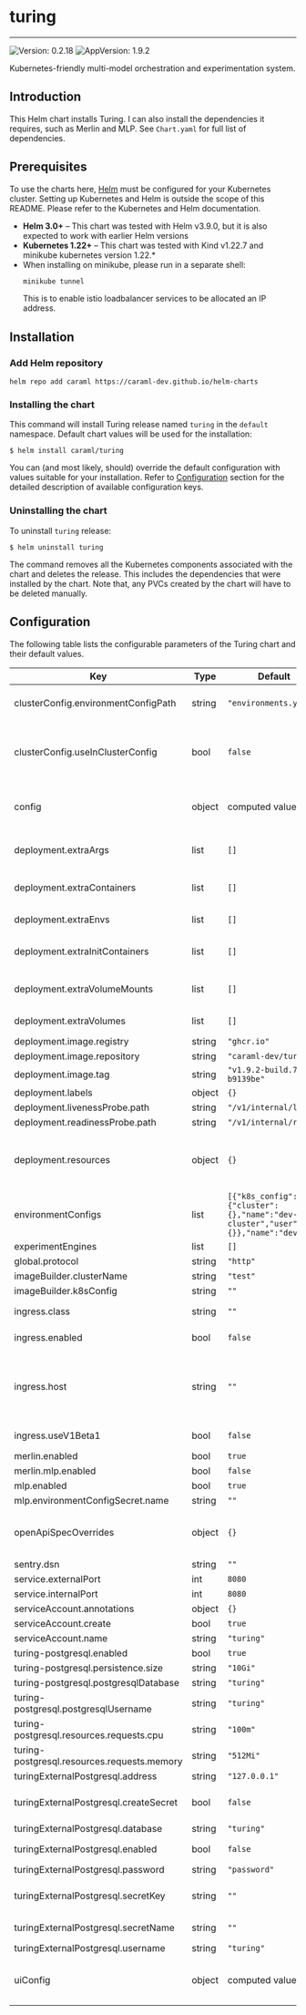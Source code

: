 # turing

---
![Version: 0.2.18](https://img.shields.io/badge/Version-0.2.18-informational?style=flat-square)
![AppVersion: 1.9.2](https://img.shields.io/badge/AppVersion-1.9.2-informational?style=flat-square)

Kubernetes-friendly multi-model orchestration and experimentation system.

## Introduction

This Helm chart installs Turing. I can also install the dependencies it requires, such as Merlin and MLP.
See `Chart.yaml` for full list of dependencies.

## Prerequisites

To use the charts here, [Helm](https://helm.sh/) must be configured for your
Kubernetes cluster. Setting up Kubernetes and Helm is outside the scope of
this README. Please refer to the Kubernetes and Helm documentation.

- **Helm 3.0+** – This chart was tested with Helm v3.9.0, but it is also expected to work with earlier Helm versions
- **Kubernetes 1.22+** – This chart was tested with Kind v1.22.7 and minikube kubernetes version 1.22.*
- When installing on minikube, please run in a separate shell:
  ```sh
  minikube tunnel
  ```
  This is to enable istio loadbalancer services to be allocated an IP address.

## Installation

### Add Helm repository

```shell
helm repo add caraml https://caraml-dev.github.io/helm-charts
```

### Installing the chart

This command will install Turing release named `turing` in the `default` namespace.
Default chart values will be used for the installation:
```shell
$ helm install caraml/turing
```

You can (and most likely, should) override the default configuration with values suitable for your installation.
Refer to [Configuration](#configuration) section for the detailed description of available configuration keys.

### Uninstalling the chart

To uninstall `turing` release:
```shell
$ helm uninstall turing
```

The command removes all the Kubernetes components associated with the chart and deletes the release.
This includes the dependencies that were installed by the chart. Note that, any PVCs created by the chart will have to be deleted manually.

## Configuration

The following table lists the configurable parameters of the Turing chart and their default values.

| Key | Type | Default | Description |
|-----|------|---------|-------------|
| clusterConfig.environmentConfigPath | string | `"environments.yaml"` | environmentConfigPath is a path to a file that contains environmentConfigs. See api/environments-dev.yaml for example contents |
| clusterConfig.useInClusterConfig | bool | `false` | Configuration to tell Turing API how it should authenticate with deployment k8s cluster By default, Turing API expects to use a remote k8s cluster for deployment and to do so, it requires cluster access configurations to be configured as part of values.yaml |
| config | object | computed value | Turing API server configuration. Please refer to https://github.com/caraml-dev/turing/blob/main/api/turing/config/example.yaml for the detailed explanation on Turing API config options |
| deployment.extraArgs | list | `[]` | List of string containing additional Turing API server arguments. For example, multiple "-config" can be specified to use multiple config files |
| deployment.extraContainers | list | `[]` | List of sidecar containers to attach to the Pod. For example, you can attach sidecar container that forward logs or dynamically update some configuration files. |
| deployment.extraEnvs | list | `[]` | List of extra environment variables to add to Turing API server container |
| deployment.extraInitContainers | list | `[]` | List of extra initContainers to add to the Pod. For example, you need to run some init scripts to fetch credentials from a remote server |
| deployment.extraVolumeMounts | list | `[]` | Extra volume mounts to attach to Turing API server container. For example to mount the extra volume containing secrets |
| deployment.extraVolumes | list | `[]` | Extra volumes to attach to the Pod. For example, you can mount additional secrets to these volumes |
| deployment.image.registry | string | `"ghcr.io"` | Docker registry for Turing image |
| deployment.image.repository | string | `"caraml-dev/turing"` | Docker image repository for Turing image |
| deployment.image.tag | string | `"v1.9.2-build.7-b9139be"` | Docker image tag for Turing image |
| deployment.labels | object | `{}` |  |
| deployment.livenessProbe.path | string | `"/v1/internal/live"` | HTTP path for liveness check |
| deployment.readinessProbe.path | string | `"/v1/internal/ready"` | HTTP path for readiness check |
| deployment.resources | object | `{}` | Resources requests and limits for Turing API. This should be set according to your cluster capacity and service level objectives. Reference: https://kubernetes.io/docs/concepts/configuration/manage-resources-containers/ |
| environmentConfigs | list | `[{"k8s_config":{"cluster":{},"name":"dev-cluster","user":{}},"name":"dev"}]` | Set this field to configure environment configs. See api/environments-dev.yaml for sample structure |
| experimentEngines | list | `[]` | Turing Experiment Engines configuration |
| global.protocol | string | `"http"` |  |
| imageBuilder.clusterName | string | `"test"` |  |
| imageBuilder.k8sConfig | string | `""` |  |
| ingress.class | string | `""` | Ingress class annotation to add to this Ingress rule, useful when there are multiple ingress controllers installed |
| ingress.enabled | bool | `false` | Enable ingress to provision Ingress resource for external access to Turing API |
| ingress.host | string | `""` | Set host value to enable name based virtual hosting. This allows routing HTTP traffic to multiple host names at the same IP address. If no host is specified, the ingress rule applies to all inbound HTTP traffic through the IP address specified. https://kubernetes.io/docs/concepts/services-networking/ingress/#name-based-virtual-hosting |
| ingress.useV1Beta1 | bool | `false` | Whether to use networking.k8s.io/v1 (k8s version >= 1.19) or networking.k8s.io/v1beta1 (1.16 >= k8s version >= 1.22) |
| merlin.enabled | bool | `true` |  |
| merlin.mlp.enabled | bool | `false` |  |
| mlp.enabled | bool | `true` |  |
| mlp.environmentConfigSecret.name | string | `""` |  |
| openApiSpecOverrides | object | `{}` | Override OpenAPI spec as long as it follows the OAS3 specifications. A common use for this is to set the enums of the ExperimentEngineType. See api/api/override-sample.yaml for an example. |
| sentry.dsn | string | `""` | Sentry DSN value used by both Turing API and Turing UI |
| service.externalPort | int | `8080` | Turing API Kubernetes service port number |
| service.internalPort | int | `8080` | Turing API container port number |
| serviceAccount.annotations | object | `{}` |  |
| serviceAccount.create | bool | `true` |  |
| serviceAccount.name | string | `"turing"` |  |
| turing-postgresql.enabled | bool | `true` |  |
| turing-postgresql.persistence.size | string | `"10Gi"` |  |
| turing-postgresql.postgresqlDatabase | string | `"turing"` |  |
| turing-postgresql.postgresqlUsername | string | `"turing"` |  |
| turing-postgresql.resources.requests.cpu | string | `"100m"` |  |
| turing-postgresql.resources.requests.memory | string | `"512Mi"` |  |
| turingExternalPostgresql.address | string | `"127.0.0.1"` | Host address for the External postgres |
| turingExternalPostgresql.createSecret | bool | `false` | Enable this if you need the chart to create a secret when you provide the password above. To be used together with password. |
| turingExternalPostgresql.database | string | `"turing"` | External postgres database schema |
| turingExternalPostgresql.enabled | bool | `false` | If you would like to use an external postgres database, enable it here using this |
| turingExternalPostgresql.password | string | `"password"` |  |
| turingExternalPostgresql.secretKey | string | `""` | If a secret is created by external systems (eg. Vault)., mention the key under which password is stored in secret (eg. postgresql-password) |
| turingExternalPostgresql.secretName | string | `""` | If a secret is created by external systems (eg. Vault)., mention the secret name here |
| turingExternalPostgresql.username | string | `"turing"` | External postgres database user |
| uiConfig | object | computed value | Turing UI configuration. Please Refer to https://github.com/caraml-dev/turing/blob/main/ui/public/app.config.js for the detailed explanation on Turing UI config options |

